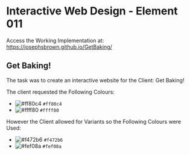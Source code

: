 # Interactive Web Design - Element 011

Access the Working Implementation at: https://josephsbrown.github.io/GetBaking/

## Get Baking!
The task was to create an interactive website for the Client: Get Baking!

The client requested the Following Colours:
- ![#ff80c4](https://placehold.co/15x15/ff80c4/ff80c4.png) `#ff80c4`
- ![#ffff80](https://placehold.co/15x15/ffff80/ffff80.png) `#ffff80`

However the Client allowed for Variants so the Following Colours were Used:
- ![#f472b6](https://placehold.co/15x15/f472b6/f472b6.png) `#f472b6`
- ![#fef08a](https://placehold.co/15x15/fef08a/fef08a.png) `#fef08a`
